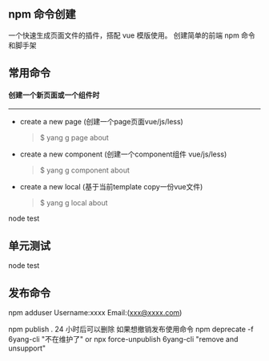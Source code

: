 ## npm 命令创建

一个快速生成页面文件的插件，搭配 vue 模版使用。
创建简单的前端 npm 命令和脚手架

## 常用命令
#### 创建一个新页面或一个组件时
-----------------
  * create a new page (创建一个page页面vue/js/less)
    > $ yang g page about
  * create a new component (创建一个component组件 vue/js/less)
    > $ yang g component about
  * create a new local (基于当前template copy一份vue文件)
    > $ yang g local about

node test
## 单元测试

node test

## 发布命令

npm adduser
Username:xxxx
Email:(xxx@xxxx.com)

npm publish .
24 小时后可以删除
如果想撤销发布使用命令
npm deprecate -f 6yang-cli "不在维护了"
or
npx force-unpublish 6yang-cli "remove and unsupport"
